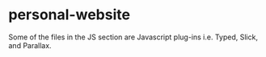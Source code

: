 # personal-website

Some of the files in the JS section are Javascript plug-ins i.e. Typed, Slick, and Parallax.
